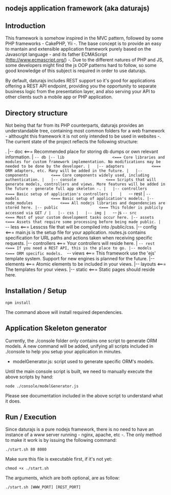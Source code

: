 ##  nodejs application framework (aka daturajs)

## Introduction

This framework is somehow inspired in the MVC pattern, followed by some PHP frameworks - CakePHP, Yii -.
The base concept is to provide an easy to mantain and extensible application framework 
purely based on the Javascript language - and its father ECMAScript (http://www.ecmascript.org/) -.
Due to the different natures of PHP and JS, some developers might find the js OOP patterns 
hard to follow, so some good knowledge of this subject is required in order to use daturajs.

By default, daturajs includes REST support so it's good for applications offering 
a REST API endpoint, providing you the opportunity to separate business logic from 
the presentation layer, and also serving your API to other clients such a mobile app 
or PHP application.

## Directory structure

Not being that far from its PHP counterparts, daturajs provides an understandable 
tree, containing most common folders for a web framework - althought this framework 
it is not only intended to be used in websites -.
The current state of the project reflects the following structure:

.
|-- doc                     <=== Recommended place for storing db dumps or own relevant information.
|   `-- db
|-- lib                     <=== Core libraries and modules for custom framework implementation.
                            No modifications may be needed to be done by the developer.
|   |-- adapters            <=== ORM adapters, etc. Many will be added in the future.
|   |-- components          <=== Core components widely used, including authentication.
|   |-- console             <=== Scripts that will generate models, controllers and views.
                            More features will be added in the future - generate full app skeleton -.
|   |-- controllers         <=== Basic setup of application's controllers
|   |   `-- rest
|   `-- models              <=== Basic setup of application's models.
|-- node_modules            <=== All nodejs libraries and dependencies are stored here.
|-- public                  <=== This folder is publicly accessed via GET /
|   |-- css
|   |-- img
|   `-- js
`-- src                     <=== Most of your custom development tasks occur here.
    |-- assets              <=== Assets that require some processing before being made public.
    |   `-- less            <=== Lesscss file that will be compiled into /public/css.
    |-- config              <=== main.js is the setup file for your application.
                            routes.js contains specification for URL paths and actions taken 
                            when receiving specific requests.
    |-- controllers         <=== Your controllers will reside here.
    |   `-- rest            <=== If you need a REST API, this is the place to go.
    |-- models              <=== ORM specific models. 
    `-- views               <=== This framework use the 'ejs' template system.
                            Support for new engines is planned for the future.
        |-- elements        <=== Atomic elements to be included in your views.
        |-- layouts         <=== The templates for your views.
        |-- static          <=== Static pages should reside here.

## Installation / Setup

```
npm install
```

The command above will install required dependencies.

## Application Skeleton generator

Currently, the ./console folder only contains one script to generate ORM models.
A new command will be added, unifying all scripts included in ./console to help you 
setup your application in minutes.

* modelGenerator.js:    script used to generate specific ORM's models.

Until the main console script is built, we need to manually execute the above scripts 
by hand:

```
node ./console/modelGenerator.js
```
Please see documentation included in the above script to understand what it does.

## Run / Execution

Since daturajs is a pure nodejs framework, there is no need to have an instance of a 
www server running - nginx, apache, etc -. The only method to make it work is by 
issuing the following command:

```
./start.sh 80 8080
```

Make sure this file is executable first, if it's not yet:

```
chmod +x ./start.sh
```
The arguments, which are both optional, are as follow:

```
./start.sh [WWW_PORT] [REST_PORT]
```


